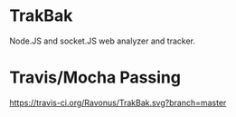 # TrakBak
Node.JS and socket.JS web analyzer and tracker.


# Travis/Mocha Passing
https://travis-ci.org/Ravonus/TrakBak.svg?branch=master